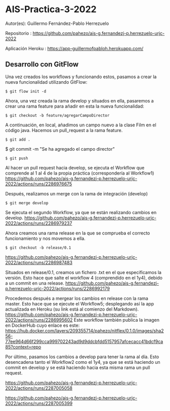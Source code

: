 # AIS-Practica-3-2022

Autor(es): Guillermo Fernández-Pablo Herrezuelo

Repositorio : https://github.com/pahezo/ais-g.fernandezj-p.herrezuelo-urjc-2022

Aplicación Heroku : https://app-guillermofpabloh.herokuapp.com/

## Desarrollo con GitFlow

Una vez creados los workflows y funcionando estos, pasamos a crear la nueva funcionalidad utilizando GitFlow:
```
$ git flow init -d
```
Ahora, una vez creada la rama develop y situados en ella, pasaremos a crear una rama feature para añadir en esta la nueva funcionalidad:
```
$ git checkout -b feature/agregarCampoDirector
```
A continuación, en local,  añadimos un campo nuevo a la clase Film en el código java. Hacemos un pull_request a la rama feature.
```
$ git add .
```
$ git commit -m "Se ha agregado el campo director"
```
$ git push
```
Al hacer un pull request hacia develop, se ejecuta el Workflow que comprende al 1 al 4 de la propia práctica (correspondería al Workflow1)
https://github.com/pahezo/ais-g.fernandezj-p.herrezuelo-urjc-2022/actions/runs/2286976675

Después, realizamos un merge con la rama de integración (develop)
```
$ git merge develop
```
Se ejecuta el segundo Workflow, ya que se están realizando cambios en develop.
https://github.com/pahezo/ais-g.fernandezj-p.herrezuelo-urjc-2022/actions/runs/2286979237

Ahora creamos una rama release en la que se comprueba el correcto funcionamiento y nos movemos a ella.
```
$ git checkout -b release/0.1
```
https://github.com/pahezo/ais-g.fernandezj-p.herrezuelo-urjc-2022/actions/runs/2286987483

Situados en release/0.1, creamos un fichero .txt en el que especificamos la versión. Esto hace que salte el workflow 4 (comprendido en el 1y4), debido a
un commit en una release.
https://github.com/pahezo/ais-g.fernandezj-p.herrezuelo-urjc-2022/actions/runs/2286992179

Procedemos después a mergear los cambios en release con la rama master. Esto hace que se ejecute el Workflow5; desplegando así la app actualizada en Heroku
(su link está al comienzo del Markdown).
https://github.com/pahezo/ais-g.fernandezj-p.herrezuelo-urjc-2022/actions/runs/2286995602
Este workflow también publica la imagen en DockerHub cuyo enlace es este:
https://hub.docker.com/layers/209355714/pahezo/nitflex/0.1.0/images/sha256-77ee964d66f299cca999702243ad9d9ddcbfdd5157957afcecacc41bdcf9ca85?context=repo

Por último, pasamos los cambios a develop para tener la rama al día. Esto desencadena tanto el Workflow2 como el 1y4, ya que se está haciendo un commit en develop 
y se está haciendo hacia esta misma rama un pull request.

https://github.com/pahezo/ais-g.fernandezj-p.herrezuelo-urjc-2022/actions/runs/2287005058

https://github.com/pahezo/ais-g.fernandezj-p.herrezuelo-urjc-2022/actions/runs/2287005399

